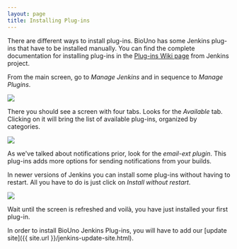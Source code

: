 ```yaml
---
layout: page
title: Installing Plug-ins
---
```


<p>
	There are different ways to install plug-ins. BioUno has some Jenkins
	plug-ins that have to be installed manually. You can find the complete
	documentation for installing plug-ins in the <a href="https://wiki.jenkins-ci.org/display/JENKINS/Plugins#Plugins-Howtoinstallplugins" title="Plug-ins Wiki
	page">Plug-ins Wiki page</a> from Jenkins project.
</p>

<p>
	From the main screen, go to <em>Manage Jenkins</em> and in sequence to
	<em>Manage Plugins</em>.
</p>

<p class="center">
	<a href="{{ site.url }}/assets/img/screenshot_installing_plugins_001.png">
		<img src="{{ site.url }}/assets/img/screenshot_installing_plugins_001.png">
	</a>
</p>

<p>
	There you should see a screen with four tabs. Looks for the <em>Available</em>
	tab. Clicking on it will bring the list of available plug-ins,
	organized by categories.
</p>

<p class="center">
	<a href="{{ site.url }}/assets/img/screenshot_installing_plugins_002.png">
		<img src="{{ site.url }}/assets/img/screenshot_installing_plugins_002.png">
	</a>
</p>

<p>
	As we've talked about notifications prior, look for the <em>email-ext
		plugin</em>. This plug-ins adds more options for sending
	notifications from your builds.
</p>

<p>
	In newer versions of Jenkins you can install some plug-ins without
	having to restart. All you have to do is just click on <em>Install
		without restart</em>.
</p>

<p class="center">
	<a href="{{ site.url }}/assets/img/screenshot_installing_plugins_003.png">
		<img src="{{ site.url }}/assets/img/screenshot_installing_plugins_003.png">
	</a>
</p>

<p>Wait until the screen is refreshed and voilà, you have just
	installed your first plug-in.</p>

In order to install BioUno Jenkins Plug-ins, you will have to add our 
[update site]({{ site.url }}/jenkins-update-site.html).
